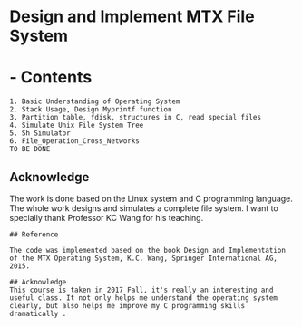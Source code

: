 # Design and Implement MTX File System
# - Contents

```
1. Basic Understanding of Operating System
2. Stack Usage, Design Myprintf function
3. Partition table, fdisk, structures in C, read special files
4. Simulate Unix File System Tree
5. Sh Simulator
6. File_Operation_Cross_Networks
TO BE DONE
```

## Acknowledge
The work is done based on the Linux system and C programming language. The whole work designs and simulates a complete file system. I want to specially thank Professor KC Wang for his teaching.


```
## Reference

The code was implemented based on the book Design and Implementation of the MTX Operating System, K.C. Wang, Springer International AG, 2015. 

## Acknowledge
This course is taken in 2017 Fall, it's really an interesting and useful class. It not only helps me understand the operating system clearly, but also helps me improve my C programming skills dramatically .

